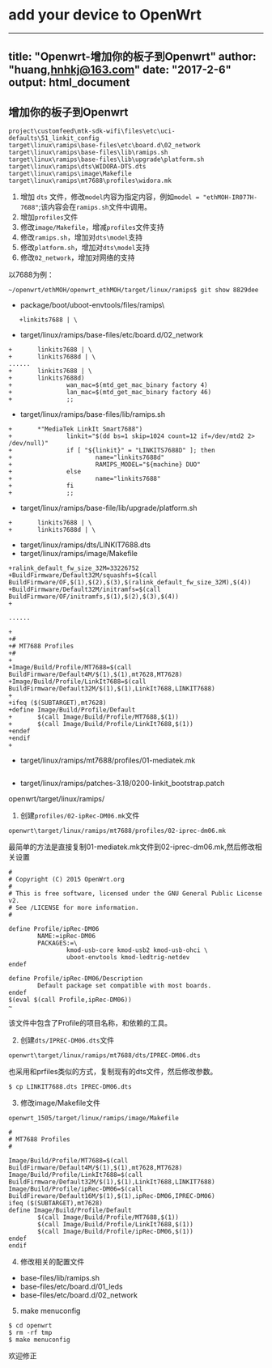 # add your device to OpenWrt

---
title: "Openwrt-增加你的板子到Openwrt"
author: "huang,hnhkj@163.com"
date: "2017-2-6"
output: html_document
---

## 增加你的板子到Openwrt


```
project\customfeed\mtk-sdk-wifi\files\etc\uci-defaults\51_linkit_config
target\linux\ramips\base-files\etc\board.d\02_network
target\linux\ramips\base-files\lib\ramips.sh
target\linux\ramips\base-files\lib\upgrade\platform.sh
target\linux\ramips\dts\WIDORA-DTS.dts
target\linux\ramips\image\Makefile
target\linux\ramips\mt7688\profiles\widora.mk
```

1. 增加 `dts` 文件，修改`model`内容为指定内容，例如`model = "ethMOH-IR077H-7688"`;该内容会在`ramips.sh`文件中调用。
2. 增加`profiles`文件
3. 修改`image/Makefile`，增减`profiles`文件支持
4. 修改`ramips.sh`，增加对`dts\model`支持
5. 修改`platform.sh`，增加对`dts\model`支持
6. 修改`02_network`，增加对网络的支持

以7688为例：

`~/openwrt/ethMOH/openwrt_ethMOH/target/linux/ramips$ git show 8829dee`

* package/boot/uboot-envtools/files/ramips\

```
   +linkits7688 | \
```
* target/linux/ramips/base-files/etc/board.d/02_network

```
+       linkits7688 | \
+       linkits7688d | \
......
+       linkits7688 | \
+       linkits7688d)
+               wan_mac=$(mtd_get_mac_binary factory 4)
+               lan_mac=$(mtd_get_mac_binary factory 46)
+               ;;
```

* target/linux/ramips/base-files/lib/ramips.sh

```
+       *"MediaTek LinkIt Smart7688")
+               linkit="$(dd bs=1 skip=1024 count=12 if=/dev/mtd2 2> /dev/null)"
+               if [ "${linkit}" = "LINKITS7688D" ]; then
+                       name="linkits7688d"
+                       RAMIPS_MODEL="${machine} DUO"
+               else
+                       name="linkits7688"
+               fi
+               ;;
```

* target/linux/ramips/base-file/lib/upgrade/platform.sh

```
+       linkits7688 | \
+       linkits7688d | \
```

* target/linux/ramips/dts/LINKIT7688.dts
* target/linux/ramips/image/Makefile

```
+ralink_default_fw_size_32M=33226752
+BuildFirmware/Default32M/squashfs=$(call BuildFirmware/OF,$(1),$(2),$(3),$(ralink_default_fw_size_32M),$(4))
+BuildFirmware/Default32M/initramfs=$(call BuildFirmware/OF/initramfs,$(1),$(2),$(3),$(4))
+

......

+
+#
+# MT7688 Profiles
+#
+
+Image/Build/Profile/MT7688=$(call BuildFirmware/Default4M/$(1),$(1),mt7628,MT7628)
+Image/Build/Profile/LinkIt7688=$(call BuildFirmware/Default32M/$(1),$(1),LinkIt7688,LINKIT7688)
+
+ifeq ($(SUBTARGET),mt7628)
+define Image/Build/Profile/Default
+       $(call Image/Build/Profile/MT7688,$(1))
+       $(call Image/Build/Profile/LinkIt7688,$(1))
+endef
+endif
+

```

* target/linux/ramips/mt7688/profiles/01-mediatek.mk

```

```

* target/linux/ramips/patches-3.18/0200-linkit_bootstrap.patch



openwrt/target/linux/ramips/

1. 创建`profiles/02-ipRec-DM06.mk`文件

`openwrt\target/linux/ramips/mt7688/profiles/02-iprec-dm06.mk`

最简单的方法是直接复制01-mediatek.mk文件到02-iprec-dm06.mk,然后修改相关设置

```
#
# Copyright (C) 2015 OpenWrt.org
#
# This is free software, licensed under the GNU General Public License v2.
# See /LICENSE for more information.
#

define Profile/ipRec-DM06
        NAME:=ipRec-DM06
        PACKAGES:=\
                kmod-usb-core kmod-usb2 kmod-usb-ohci \
                uboot-envtools kmod-ledtrig-netdev
endef

define Profile/ipRec-DM06/Description
        Default package set compatible with most boards.
endef
$(eval $(call Profile,ipRec-DM06))
~
```

该文件中包含了Profile的项目名称，和依赖的工具。

2. 创建`dts/IPREC-DM06.dts`文件

`openwrt\target/linux/ramips/mt7688/dts/IPREC-DM06.dts`

也采用和prfiles类似的方式，复制现有的dts文件，然后修改参数。

```
$ cp LINKIT7688.dts IPREC-DM06.dts
```

3. 修改image/Makefile文件

`openwrt_1505/target/linux/ramips/image/Makefile`

```
#
# MT7688 Profiles
#

Image/Build/Profile/MT7688=$(call BuildFirmware/Default4M/$(1),$(1),mt7628,MT7628)
Image/Build/Profile/LinkIt7688=$(call BuildFirmware/Default32M/$(1),$(1),LinkIt7688,LINKIT7688)
Image/Build/Profile/ipRec-DM06=$(call BuildFireware/Default16M/$(1),$(1),ipRec-DM06,IPREC-DM06)
ifeq ($(SUBTARGET),mt7628)
define Image/Build/Profile/Default
        $(call Image/Build/Profile/MT7688,$(1))
        $(call Image/Build/Profile/LinkIt7688,$(1))
        $(call Image/Build/Profile/ipRec-DM06,$(1))
endef
endif

```

4. 修改相关的配置文件

* base-files/lib/ramips.sh
* base-files/etc/board.d/01_leds
* base-files/etc/board.d/02_network

5. make menuconfig

```
$ cd openwrt
$ rm -rf tmp
$ make menuconfig
```

欢迎修正